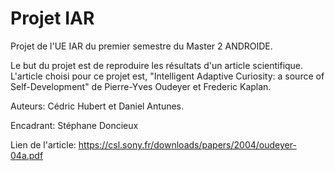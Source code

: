 # Projet IAR 
Projet de l'UE IAR du premier semestre du Master 2 ANDROIDE.

Le but du projet est de reproduire les résultats d'un article scientifique. L'article choisi pour ce projet est, "Intelligent Adaptive Curiosity: a source of Self-Development" de Pierre-Yves Oudeyer et Frederic Kaplan.

Auteurs: Cédric Hubert et Daniel Antunes.

Encadrant: Stéphane Doncieux

Lien de l'article: https://csl.sony.fr/downloads/papers/2004/oudeyer-04a.pdf
